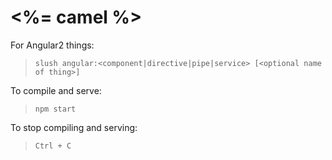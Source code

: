 <%= camel %>
============

For Angular2 things:
>`slush angular:<component|directive|pipe|service> [<optional name of thing>]`

To compile and serve:
>`npm start`

To stop compiling and serving:
>`Ctrl + C`